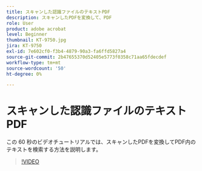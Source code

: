 ```yaml
---
title: スキャンした認識ファイルのテキストPDF
description: スキャンしたPDFを変換して、PDF
role: User
product: adobe acrobat
level: Beginner
thumbnail: KT-9750.jpg
jira: KT-9750
exl-id: 7e602cf0-f3b4-4879-90a3-fa6ffd5827a4
source-git-commit: 2b47655370d52405e5773f0358c71aa65fdecdef
workflow-type: tm+mt
source-wordcount: '50'
ht-degree: 0%

---
```


# スキャンした認識ファイルのテキストPDF

この 60 秒のビデオチュートリアルでは、スキャンしたPDFを変換してPDF内のテキストを検索する方法を説明します。

>[!VIDEO](https://video.tv.adobe.com/v/340081?quality=12&learn=on&hidetitle=true)
